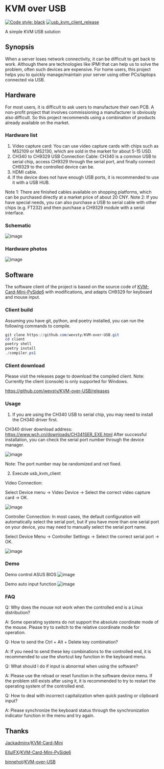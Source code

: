 # KVM over USB
[![Code style: black](https://img.shields.io/badge/code%20style-black-000000.svg)](https://github.com/psf/black)
[![usb_kvm_client_release](https://github.com/wevsty/KVM-over-USB/actions/workflows/usb_kvm_client_release.yml/badge.svg)](https://github.com/wevsty/KVM-over-USB/actions/workflows/usb_kvm_client_release.yml)

A simple KVM USB solution


## Synopsis
When a server loses network connectivity, it can be difficult to get back to work. Although there are technologies like IPMI that can help us to solve the problem, often such devices are expensive.
For home users, this project helps you to quickly manage/maintain your server using other PCs/laptops connected via USB.


## Hardware
For most users, it is difficult to ask users to manufacture their own PCB. 
A non-profit project that involves commissioning a manufacturer is obviously also difficult. 
So this project recommends using a combination of products already available on the market. 


### Hardware list
1. Video capture card: You can use video capture cards with chips such as MS2109 or MS2130, which are sold in the market for about 5-15 USD. 
2. CH340 to CH9329 USB Connection Cable: CH340 is a common USB to serial chip, access CH9329 through the serial port, and finally connect CH9329 to the controlled device can be. 
3. HDMI cable. 
4. If the device does not have enough USB ports, it is recommended to use it with a USB HUB. 

Note 1: There are finished cables available on shopping platforms, which can be purchased directly at a market price of about 20 CNY. 
Note 2: If you have special needs, you can also purchase a USB to serial cable with other chips (e.g. FT232) and then purchase a CH9329 module with a serial interface. 

### Schematic
![image](https://github.com/wevsty/KVM-over-USB/blob/main/document/connection_schematic.svg)

### Hardware photos
![image](https://github.com/wevsty/KVM-over-USB/blob/main/document/hardware_photos.jpg)

## Software
The software client of the project is based on the source code of [KVM-Card-Mini-PySide6](https://github.com/ElluIFX/KVM-Card-Mini-PySide6) with modifications, and adapts CH9329 for keyboard and mouse input.


### Client build

Assuming you have git, python, and poetry installed, you can run the following commands to compile.
```powershell
git clone https://github.com/wevsty/KVM-over-USB.git
cd client
poetry shell
poetry install
./compiler.ps1
```


### Client download

Please visit the releases page to download the compiled client.
Note: Currently the client (console) is only supported for Windows.

https://github.com/wevsty/KVM-over-USB/releases


### Usage

1. If you are using the CH340 USB to serial chip, you may need to install the CH340 driver first.

CH340 driver download address: https://www.wch.cn/downloads/CH341SER_EXE.html
After successful installation, you can check the serial port number through the device manager.

![image](https://github.com/wevsty/KVM-over-USB/blob/main/document/device_manager_port.png)

Note: The port number may be randomized and not fixed.

2. Execute usb_kvm_client

Video Connection:

Select Device menu -> Video Device -> Select the correct video capture card -> OK.

![image](https://github.com/wevsty/KVM-over-USB/blob/main/document/video_device_setup.png)

Controller Connection:
In most cases, the default configuration will automatically select the serial port, but if you have more than one serial port on your device, you may need to manually select the serial port name.

Select Device Menu -> Controller Settings -> Select the correct serial port -> OK.

![image](https://github.com/wevsty/KVM-over-USB/blob/main/document/controller_device_setup.png)

### Demo

Demo control ASUS BIOS
![image](https://github.com/wevsty/KVM-over-USB/blob/main/document/demo_control_bios.gif)

Demo auto input function
![image](https://github.com/wevsty/KVM-over-USB/blob/main/document/demo_fast_input.gif)

### FAQ

Q: Why does the mouse not work when the controlled end is a Linux distribution?

A: Some operating systems do not support the absolute coordinate mode of the mouse. Please try to switch to the relative coordinate mode for operation.

Q: How to send the Ctrl + Alt + Delete key combination?

A: If you need to send these key combinations to the controlled end, it is recommended to use the shortcut key function in the keyboard menu.

Q: What should I do if input is abnormal when using the software?

A: Please use the reload or reset function in the software device menu. If the problem still exists after using it, it is recommended to try to restart the operating system of the controlled end.

Q: How to deal with incorrect capitalization when quick pasting or clipboard input?

A: Please synchronize the keyboard status through the synchronization indicator function in the menu and try again.


## Thanks

[Jackadminx](https://github.com/Jackadminx)/[KVM-Card-Mini](https://github.com/Jackadminx/KVM-Card-Mini)

[ElluIFX](https://github.com/ElluIFX)/[KVM-Card-Mini-PySide6](https://github.com/ElluIFX/KVM-Card-Mini-PySide6)

[binnehot](https://github.com/binnehot)/[KVM-over-USB](https://github.com/binnehot/KVM-over-USB)
